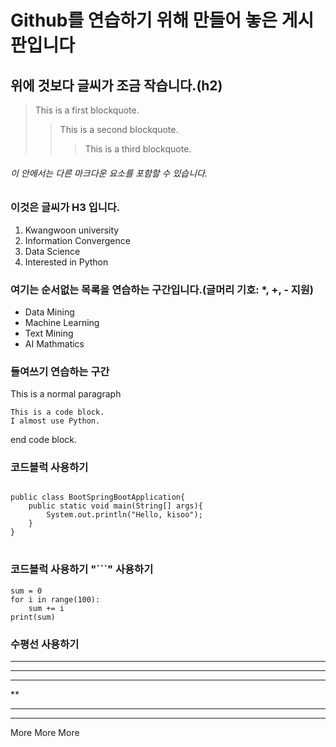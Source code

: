 # Github를 연습하기 위해 만들어 놓은 게시판입니다
## 위에 것보다 글씨가 조금 작습니다.(h2)
> This is a first blockquote.
> > This is a second blockquote.
> > > This is a third blockquote.
###### 이 안에서는 다른 마크다운 요소를 포함할 수 있습니다.
### 이것은 글씨가 H3 입니다.
1. Kwangwoon university
2. Information Convergence
4. Data Science
3. Interested in Python

### 여기는 순서없는 목록을 연습하는 구간입니다.(글머리 기호: *, +, - 지원)
* Data Mining
* Machine Learning
* Text Mining
* AI Mathmatics

### 들여쓰기 연습하는 구간
This is a normal paragraph

    This is a code block.
    I almost use Python.
    
end code block.

### 코드블럭 사용하기
<pre>
<code>
public class BootSpringBootApplication{
    public static void main(String[] args){
        System.out.println("Hello, kisoo");
    }
}
</code>
</pre>

### 코드블럭 사용하기 "```" 사용하기
```
sum = 0
for i in range(100):
    sum += i
print(sum)
```

### 수평선 사용하기
* * *
***
*****
**
- - -
--------------

More More More
